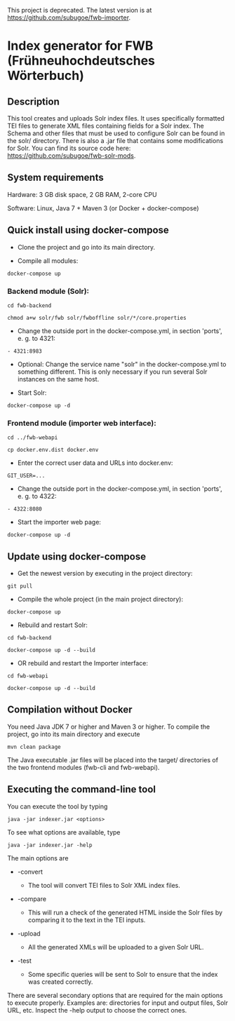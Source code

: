 This project is deprecated. The latest version is at https://github.com/subugoe/fwb-importer.


# Index generator for FWB (Frühneuhochdeutsches Wörterbuch)

## Description

This tool creates and uploads Solr index files.
It uses specifically formatted TEI files to generate XML files containing fields for a Solr index.
The Schema and other files that must be used to configure Solr can be found in the solr/ directory.
There is also a .jar file that contains some modifications for Solr. You can find its source code here: 
https://github.com/subugoe/fwb-solr-mods.

## System requirements

Hardware: 3 GB disk space, 2 GB RAM, 2-core CPU

Software: Linux, Java 7 + Maven 3 (or Docker + docker-compose)

## Quick install using docker-compose

- Clone the project and go into its main directory.

- Compile all modules:

``` docker-compose up ```

### Backend module (Solr):

``` cd fwb-backend ```

``` chmod a+w solr/fwb solr/fwboffline solr/*/core.properties ```

- Change the outside port in the docker-compose.yml, in section 'ports', e. g. to 4321:

``` - 4321:8983 ```

- Optional: Change the service name "solr" in the docker-compose.yml to something different. 
  This is only necessary if you run several Solr instances on the same host.

- Start Solr:

``` docker-compose up -d ```

### Frontend module (importer web interface):

``` cd ../fwb-webapi ```

``` cp docker.env.dist docker.env ```

- Enter the correct user data and URLs into docker.env:

``` GIT_USER=... ```

- Change the outside port in the docker-compose.yml, in section 'ports', e. g. to 4322:

``` - 4322:8080 ```

- Start the importer web page:

``` docker-compose up -d ```

## Update using docker-compose

- Get the newest version by executing in the project directory:

``` git pull ```

- Compile the whole project (in the main project directory):

``` docker-compose up ```

- Rebuild and restart Solr:

``` cd fwb-backend ```

``` docker-compose up -d --build ```

- OR rebuild and restart the Importer interface:

``` cd fwb-webapi ```

``` docker-compose up -d --build ```

## Compilation without Docker

You need Java JDK 7 or higher and Maven 3 or higher.
To compile the project, go into its main directory and execute 

``` mvn clean package ```

The Java executable .jar files will be placed into the target/ directories of the two frontend modules (fwb-cli and fwb-webapi).

## Executing the command-line tool

You can execute the tool by typing

``` java -jar indexer.jar <options> ```

To see what options are available, type

``` java -jar indexer.jar -help ```

The main options are

* -convert
  * The tool will convert TEI files to Solr XML index files.
  
* -compare
  * This will run a check of the generated HTML inside the Solr files by comparing it to the text in the TEI inputs.

* -upload
  * All the generated XMLs will be uploaded to a given Solr URL.
  
* -test
  * Some specific queries will be sent to Solr to ensure that the index was created correctly.
  
There are several secondary options that are required for the main options to execute properly.
Examples are: directories for input and output files, Solr URL, etc.
Inspect the -help output to choose the correct ones.

  
  
